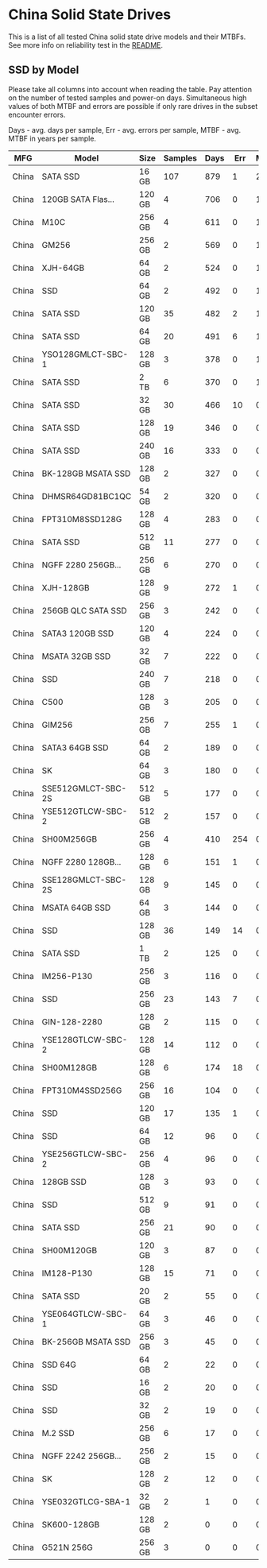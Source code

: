 China Solid State Drives
========================

This is a list of all tested China solid state drive models and their MTBFs. See
more info on reliability test in the [README](https://github.com/bsdhw/SMART).

SSD by Model
------------

Please take all columns into account when reading the table. Pay attention on the
number of tested samples and power-on days. Simultaneous high values of both MTBF
and errors are possible if only rare drives in the subset encounter errors.

Days - avg. days per sample,
Err  - avg. errors per sample,
MTBF - avg. MTBF in years per sample.

| MFG       | Model              | Size   | Samples | Days  | Err   | MTBF |
|-----------|--------------------|--------|---------|-------|-------|------|
| China     | SATA SSD           | 16 GB  | 107     | 879   | 1     | 2.36   |
| China     | 120GB SATA Flas... | 120 GB | 4       | 706   | 0     | 1.94   |
| China     | M10C               | 256 GB | 4       | 611   | 0     | 1.68   |
| China     | GM256              | 256 GB | 2       | 569   | 0     | 1.56   |
| China     | XJH-64GB           | 64 GB  | 2       | 524   | 0     | 1.44   |
| China     | SSD                | 64 GB  | 2       | 492   | 0     | 1.35   |
| China     | SATA SSD           | 120 GB | 35      | 482   | 2     | 1.21   |
| China     | SATA SSD           | 64 GB  | 20      | 491   | 6     | 1.17   |
| China     | YSO128GMLCT-SBC-1  | 128 GB | 3       | 378   | 0     | 1.04   |
| China     | SATA SSD           | 2 TB   | 6       | 370   | 0     | 1.02   |
| China     | SATA SSD           | 32 GB  | 30      | 466   | 10    | 0.99   |
| China     | SATA SSD           | 128 GB | 19      | 346   | 0     | 0.95   |
| China     | SATA SSD           | 240 GB | 16      | 333   | 0     | 0.91   |
| China     | BK-128GB MSATA SSD | 128 GB | 2       | 327   | 0     | 0.90   |
| China     | DHMSR64GD81BC1QC   | 54 GB  | 2       | 320   | 0     | 0.88   |
| China     | FPT310M8SSD128G    | 128 GB | 4       | 283   | 0     | 0.78   |
| China     | SATA SSD           | 512 GB | 11      | 277   | 0     | 0.76   |
| China     | NGFF 2280 256GB... | 256 GB | 6       | 270   | 0     | 0.74   |
| China     | XJH-128GB          | 128 GB | 9       | 272   | 1     | 0.71   |
| China     | 256GB QLC SATA SSD | 256 GB | 3       | 242   | 0     | 0.66   |
| China     | SATA3 120GB SSD    | 120 GB | 4       | 224   | 0     | 0.61   |
| China     | MSATA 32GB SSD     | 32 GB  | 7       | 222   | 0     | 0.61   |
| China     | SSD                | 240 GB | 7       | 218   | 0     | 0.60   |
| China     | C500               | 128 GB | 3       | 205   | 0     | 0.56   |
| China     | GIM256             | 256 GB | 7       | 255   | 1     | 0.55   |
| China     | SATA3 64GB SSD     | 64 GB  | 2       | 189   | 0     | 0.52   |
| China     | SK                 | 64 GB  | 3       | 180   | 0     | 0.49   |
| China     | SSE512GMLCT-SBC-2S | 512 GB | 5       | 177   | 0     | 0.49   |
| China     | YSE512GTLCW-SBC-2  | 512 GB | 2       | 157   | 0     | 0.43   |
| China     | SH00M256GB         | 256 GB | 4       | 410   | 254   | 0.43   |
| China     | NGFF 2280 128GB... | 128 GB | 6       | 151   | 1     | 0.40   |
| China     | SSE128GMLCT-SBC-2S | 128 GB | 9       | 145   | 0     | 0.40   |
| China     | MSATA 64GB SSD     | 64 GB  | 3       | 144   | 0     | 0.40   |
| China     | SSD                | 128 GB | 36      | 149   | 14    | 0.38   |
| China     | SATA SSD           | 1 TB   | 2       | 125   | 0     | 0.34   |
| China     | IM256-P130         | 256 GB | 3       | 116   | 0     | 0.32   |
| China     | SSD                | 256 GB | 23      | 143   | 7     | 0.32   |
| China     | GIN-128-2280       | 128 GB | 2       | 115   | 0     | 0.32   |
| China     | YSE128GTLCW-SBC-2  | 128 GB | 14      | 112   | 0     | 0.31   |
| China     | SH00M128GB         | 128 GB | 6       | 174   | 18    | 0.29   |
| China     | FPT310M4SSD256G    | 256 GB | 16      | 104   | 0     | 0.29   |
| China     | SSD                | 120 GB | 17      | 135   | 1     | 0.29   |
| China     | SSD                | 64 GB  | 12      | 96    | 0     | 0.27   |
| China     | YSE256GTLCW-SBC-2  | 256 GB | 4       | 96    | 0     | 0.26   |
| China     | 128GB SSD          | 128 GB | 3       | 93    | 0     | 0.26   |
| China     | SSD                | 512 GB | 9       | 91    | 0     | 0.25   |
| China     | SATA SSD           | 256 GB | 21      | 90    | 0     | 0.25   |
| China     | SH00M120GB         | 120 GB | 3       | 87    | 0     | 0.24   |
| China     | IM128-P130         | 128 GB | 15      | 71    | 0     | 0.20   |
| China     | SATA SSD           | 20 GB  | 2       | 55    | 0     | 0.15   |
| China     | YSE064GTLCW-SBC-1  | 64 GB  | 3       | 46    | 0     | 0.13   |
| China     | BK-256GB MSATA SSD | 256 GB | 3       | 45    | 0     | 0.12   |
| China     | SSD 64G            | 64 GB  | 2       | 22    | 0     | 0.06   |
| China     | SSD                | 16 GB  | 2       | 20    | 0     | 0.06   |
| China     | SSD                | 32 GB  | 2       | 19    | 0     | 0.05   |
| China     | M.2 SSD            | 256 GB | 6       | 17    | 0     | 0.05   |
| China     | NGFF 2242 256GB... | 256 GB | 2       | 15    | 0     | 0.04   |
| China     | SK                 | 128 GB | 2       | 12    | 0     | 0.03   |
| China     | YSE032GTLCG-SBA-1  | 32 GB  | 2       | 1     | 0     | 0.01   |
| China     | SK600-128GB        | 128 GB | 2       | 0     | 0     | 0.00   |
| China     | G521N 256G         | 256 GB | 3       | 0     | 0     | 0.00   |
